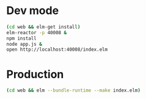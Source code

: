 
# Dev mode

```bash
(cd web && elm-get install)
elm-reactor -p 40008 &
npm install
node app.js &
open http://localhost:40008/index.elm
```

# Production

```bash
(cd web && elm --bundle-runtime --make index.elm)
```
